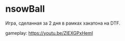 # nsowBall
Игра, сделанная за 2 дня в рамках хакатона на DTF.


gameplay:
https://youtu.be/ZIEXGPxHemI
